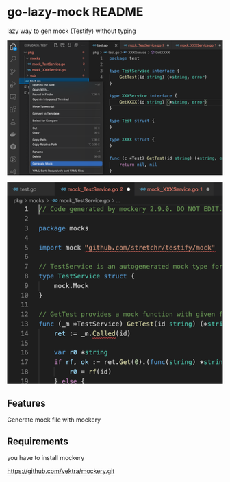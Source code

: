 # go-lazy-mock README

lazy way to gen mock (Testify) without typing 


![Getting Started](./example/screen-1.png)

![Getting Started](./example/screen-3.png)

## Features

Generate mock file with mockery

## Requirements

you have to install mockery

https://github.com/vektra/mockery.git


